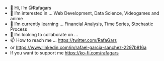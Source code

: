 - 👋 Hi, I’m @Rafagars
- 👀 I’m interested in ...
Web Development, Data Science, Videogames and anime
- 🌱 I’m currently learning ... Financial Analysis, Time Series, Stochastic Process
- 💞️ I’m looking to collaborate on ...
- 📫 How to reach me ... https://twitter.com/RafaGars
- or https://www.linkedin.com/in/rafael-garcia-sanchez-2297b816a
- If you want to support me https://ko-fi.com/rafagars
<!---
Rafagars/Rafagars is a ✨ special ✨ repository because its `README.md` (this file) appears on your GitHub profile.
You can click the Preview link to take a look at your changes.
--->
